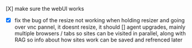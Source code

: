 [X] make sure the webUI works
 - [X] fix the bug of the resize not working when holding resizer and going over vnc pannel, it doesnt resize, it should
[] agent upgrades, mainly multiple browsers / tabs so sites can be visited in parallel, along with RAG so info about how sites work can be saved and refrenced later 